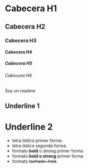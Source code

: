 # Cabecera H1
## Cabecera H2
### Cabecera H3
#### Cabecera H4
##### Cabecera H5
###### Cabecera H6

Soy un readme

Underline 1
---------
Underline 2
=====

- letra *italica* primer forma. 
- letra _italica_ segunda forma.
- formato **bold** o strong primer forma
- formato __bold o strong__ primer forma
- formato ~~tachado~hola~~